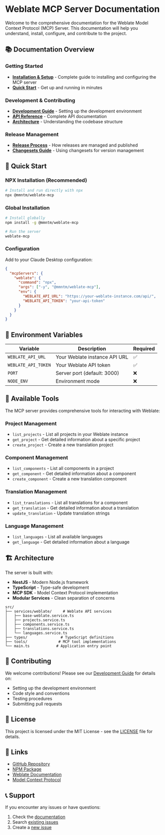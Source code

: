 # Weblate MCP Server Documentation

Welcome to the comprehensive documentation for the Weblate Model Context Protocol (MCP) Server. This documentation will help you understand, install, configure, and contribute to the project.

## 📚 Documentation Overview

### Getting Started
- **[Installation & Setup](./MCP_SETUP.md)** - Complete guide to installing and configuring the MCP server
- **[Quick Start](#quick-start)** - Get up and running in minutes

### Development & Contributing
- **[Development Guide](./DEVELOPMENT.md)** - Setting up the development environment
- **[API Reference](./API.md)** - Complete API documentation
- **[Architecture](./ARCHITECTURE.md)** - Understanding the codebase structure

### Release Management
- **[Release Process](./RELEASE.md)** - How releases are managed and published
- **[Changesets Guide](./CHANGESETS.md)** - Using changesets for version management

## 🚀 Quick Start

### NPX Installation (Recommended)
```bash
# Install and run directly with npx
npx @mmntm/weblate-mcp
```

### Global Installation
```bash
# Install globally
npm install -g @mmntm/weblate-mcp

# Run the server
weblate-mcp
```

### Configuration
Add to your Claude Desktop configuration:
```json
{
  "mcpServers": {
    "weblate": {
      "command": "npx",
      "args": ["-y", "@mmntm/weblate-mcp"],
      "env": {
        "WEBLATE_API_URL": "https://your-weblate-instance.com/api/",
        "WEBLATE_API_TOKEN": "your-api-token"
      }
    }
  }
}
```

## 🔧 Environment Variables

| Variable | Description | Required |
|----------|-------------|----------|
| `WEBLATE_API_URL` | Your Weblate instance API URL | ✅ |
| `WEBLATE_API_TOKEN` | Your Weblate API token | ✅ |
| `PORT` | Server port (default: 3000) | ❌ |
| `NODE_ENV` | Environment mode | ❌ |

## 📖 Available Tools

The MCP server provides comprehensive tools for interacting with Weblate:

### Project Management
- `list_projects` - List all projects in your Weblate instance
- `get_project` - Get detailed information about a specific project
- `create_project` - Create a new translation project

### Component Management
- `list_components` - List all components in a project
- `get_component` - Get detailed information about a component
- `create_component` - Create a new translation component

### Translation Management
- `list_translations` - List all translations for a component
- `get_translation` - Get detailed information about a translation
- `update_translation` - Update translation strings

### Language Management
- `list_languages` - List all available languages
- `get_language` - Get detailed information about a language

## 🏗️ Architecture

The server is built with:
- **NestJS** - Modern Node.js framework
- **TypeScript** - Type-safe development
- **MCP SDK** - Model Context Protocol implementation
- **Modular Services** - Clean separation of concerns

```
src/
├── services/weblate/     # Weblate API services
│   ├── base-weblate.service.ts
│   ├── projects.service.ts
│   ├── components.service.ts
│   ├── translations.service.ts
│   └── languages.service.ts
├── types/               # TypeScript definitions
├── tools/              # MCP tool implementations
└── main.ts            # Application entry point
```

## 🤝 Contributing

We welcome contributions! Please see our [Development Guide](./DEVELOPMENT.md) for details on:
- Setting up the development environment
- Code style and conventions
- Testing procedures
- Submitting pull requests

## 📝 License

This project is licensed under the MIT License - see the [LICENSE](../LICENSE) file for details.

## 🔗 Links

- [GitHub Repository](https://github.com/mmntm/weblate-mcp)
- [NPM Package](https://www.npmjs.com/package/@mmntm/weblate-mcp)
- [Weblate Documentation](https://docs.weblate.org/)
- [Model Context Protocol](https://modelcontextprotocol.io/)

## 📞 Support

If you encounter any issues or have questions:
1. Check the [documentation](./MCP_SETUP.md)
2. Search [existing issues](https://github.com/mmntm/weblate-mcp/issues)
3. Create a [new issue](https://github.com/mmntm/weblate-mcp/issues/new) 